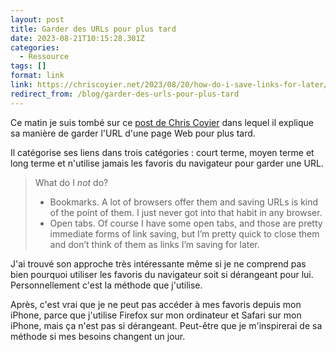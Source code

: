 ```yaml
---
layout: post
title: Garder des URLs pour plus tard
date: 2023-08-21T10:15:28.301Z
categories:
  - Ressource
tags: []
format: link
link: https://chriscoyier.net/2023/08/20/how-do-i-save-links-for-later/
redirect_from: /blog/garder-des-urls-pour-plus-tard
---
```

Ce matin je suis tombé sur ce [post de Chris Coyier](https://chriscoyier.net/2023/08/20/how-do-i-save-links-for-later/) dans lequel il explique sa manière de garder l'URL d'une page Web pour plus tard.

Il catégorise ses liens dans trois catégories : court terme, moyen terme et long terme et n'utilise jamais les favoris du navigateur pour garder une URL.

> What do I *not* do?
>
> * Bookmarks. A lot of browsers offer them and saving URLs is kind of the point of them. I just never got into that habit in any browser.
> * Open tabs. Of course I have some open tabs, and those are pretty immediate forms of link saving, but I’m pretty quick to close them and don’t think of them as links I’m saving for later.

J'ai trouvé son approche très intéressante même si je ne comprend pas bien pourquoi utiliser les favoris du navigateur soit si dérangeant pour lui. Personnellement c'est la méthode que j'utilise. 

Après, c'est vrai que je ne peut pas accéder à mes favoris depuis mon iPhone, parce que j'utilise Firefox sur mon ordinateur et Safari sur mon iPhone, mais ça n'est pas si dérangeant. Peut-être que je m'inspirerai de sa méthode si mes besoins changent un jour.